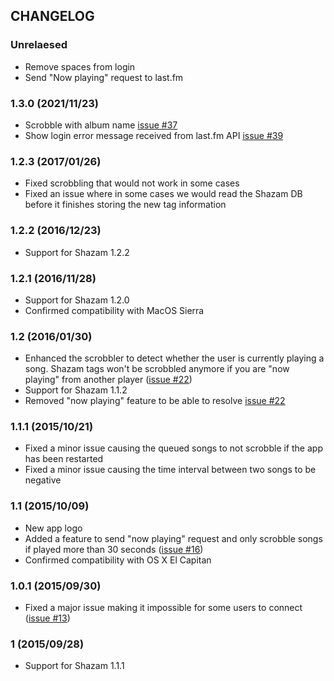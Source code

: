 ## CHANGELOG

### Unrelaesed
- Remove spaces from login
- Send "Now playing" request to last.fm

### 1.3.0 (2021/11/23)

- Scrobble with album name [issue #37](https://github.com/ShazamScrobbler/shazamscrobbler-macos/issues/37)
- Show login error message received from last.fm API [issue #39](https://github.com/ShazamScrobbler/shazamscrobbler-macos/issues/39)

### 1.2.3 (2017/01/26)
- Fixed scrobbling that would not work in some cases
- Fixed an issue where in some cases we would read the Shazam DB before it finishes storing the new tag information

### 1.2.2 (2016/12/23)
- Support for Shazam 1.2.2

### 1.2.1 (2016/11/28)
- Support for Shazam 1.2.0
- Confirmed compatibility with MacOS Sierra

### 1.2 (2016/01/30)

 - Enhanced the scrobbler to detect whether the user is currently playing a song. Shazam tags won't be scrobbled anymore if you are "now playing" from another player ([issue #22](https://github.com/stephanebruckert/ShazamScrobbler/issues/22))
 - Support for Shazam 1.1.2
 - Removed "now playing" feature to be able to resolve [issue #22](https://github.com/stephanebruckert/ShazamScrobbler/issues/22)

### 1.1.1 (2015/10/21)
 - Fixed a minor issue causing the queued songs to not scrobble if the app has been restarted
 - Fixed a minor issue causing the time interval between two songs to be negative

### 1.1 (2015/10/09)
 - New app logo
 - Added a feature to send "now playing" request and only scrobble songs if played more than 30 seconds ([issue #16](https://github.com/stephanebruckert/ShazamScrobbler/issues/16))
 - Confirmed compatibility with OS X El Capitan

### 1.0.1 (2015/09/30)
 - Fixed a major issue making it impossible for some users to connect ([issue #13](https://github.com/stephanebruckert/ShazamScrobbler/issues/13))

### 1 (2015/09/28)
 - Support for Shazam 1.1.1
